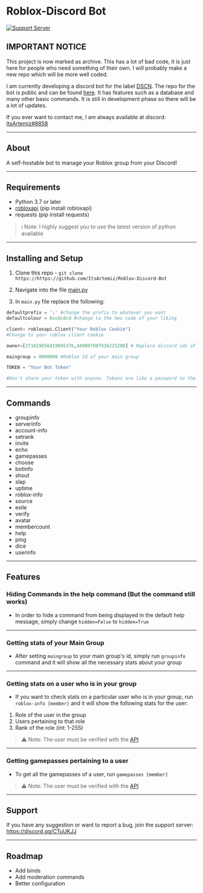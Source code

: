 # Roblox-Discord Bot
[![Support Server](https://cdn.discordapp.com/attachments/702180216533155936/748419162895810610/white_logo.png)](https://discord.gg/CTuUKJJ)

## IMPORTANT NOTICE

This project is now marked as archive. This has a lot of bad code, it is just here for people who need something of their own. I will probably make a new repo which will be more well coded.

I am currently developing a discord bot for the label [DSCN](https://discord.gg/2NVgaEwd2J). The repo for the bot is public and can be found [here](https://github.com/Team-DSCN/DSCN-Bot).
It has features such as a database and many other basic commands. It is still in development phase so there will be a lot of updates.

If you ever want to contact me, I am always available at discord: [ItsArtemiz#8858](https://discord.com/users/449897807936225290)
___

## About

A self-hostable bot to manage your Roblox group from your Discord!
___
## Requirements

- Python 3.7 or later
- [robloxapi](https://pypi.org/project/robloxapi/) (pip install robloxapi)
- requests (pip install requests)

>ℹ️ Note: I highly suggest you to use the latest version of python available
___
## Installing and Setup

1. Clone this repo - `git clone https://https://github.com/ItsArtemiz/Roblox-Discord-Bot`

2. Navigate into the file [main.py](https://github.com/ItsArtemiz/Roblox-Discord-Bot/blob/master/main.py)

3. In `main.py` file replace the following:

```python
defaultprefix = ';' #change the prefix to whatever you want
defaultcolour = 0xcdcdcd #change to the hex code of your liking

client= robloxapi.Client("Your Roblox Cookie")
#Change to your roblox client cookie

owner=[371019056419045376,449897807936225290] # Replace discord ids of user who will have owner control over the bot, i.e, can use commands like setrank or shout

maingroup = 0000000 #Roblox Id of your main group

TOKEN = "Your Bot Token"

#Don't share your token with anyone. Tokens are like a password to the bot. If someone has your token, they have full control over your bot.
```
___
## Commands


- groupinfo 
- serverinfo
- account-info
- setrank
- invite
- echo
- gamepasses
- choose
- botinfo
- shout
- slap
- uptime
- roblox-info
- source
- exile
- verify
- avatar
- membercount
- help
- ping
- dice
- userinfo

---
## Features

### Hiding Commands in the help command (But the command still works)


- In order to hide a command from being displayed in the default help message, simply change `hidden=False` to `hidden=True`
---
### Getting stats of your Main Group

- After setting `maingroup` to your main group's id, simply run `groupinfo` command and it will show all the necessary stats about your group
---
### Getting stats on a user who is in your group

- If you want to check stats on a particular user who is in your group, run `roblox-info [member]` and it will show the following stats for the user: 

1. Role of the user in the group
2. Users pertaining to that role
3. Rank of the role (int: 1-255)


>⚠ Note: The user must be verified with the [API](https://verify.eryn.io)

---
### Getting gamepasses pertaining to a user

- To get all the gamepasses of a user, run `gamepasses [member]`

>⚠ Note: The user must be verified with the [API](https://verify.eryn.io)
___
## Support

If you have any suggestion or want to report a bug, join the support server: https://discord.gg/CTuUKJJ

___
## Roadmap

- Add binds
- Add moderation commands
- Better configuration
